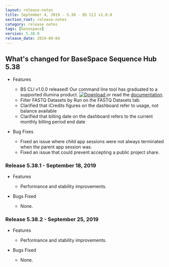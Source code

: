 ```yaml
---
layout: release-notes
title: September 4, 2019 - 5.38 - BS CLI v1.0.0
section_root: release-notes
category: release notes
tags: [basespace]
version: 5.38.0
release_date: 2019-09-04
---
```


## What's changed for BaseSpace Sequence Hub 5.38
- Features
  - BS CLI v1.0.0 released! Our command line tool has graduated to a supported illumina product. [ ![Download](https://api.bintray.com/packages/basespace/BaseSpaceCLI-EarlyAccess-BIN/latest/images/download.svg) ](https://bintray.com/basespace/BaseSpaceCLI-EarlyAccess-BIN/latest/_latestVersion#files) or read the [documentation](https://developer.basespace.illumina.com/docs/content/documentation/cli/cli-overview).
  - Filter FASTQ Datasets by Run on the FASTQ Datasets tab.
  - Clarified that iCredits figures on the dashboard refer to usage, not balance available
  - Clarified that billing date on the dashboard refers to the current monthly billing period end date


- Bug Fixes
  - Fixed an issue where child app sessions were not always terminated when the parent app session was.
  - Fixed an issue that could prevent accepting a public project share.

### Release 5.38.1 - September 18, 2019
- Features
  - Performance and stability improvements.

- Bugs Fixed
  - None.

### Release 5.38.2 - September 25, 2019
- Features
  - Performance and stability improvements.

- Bugs Fixed
  - None.